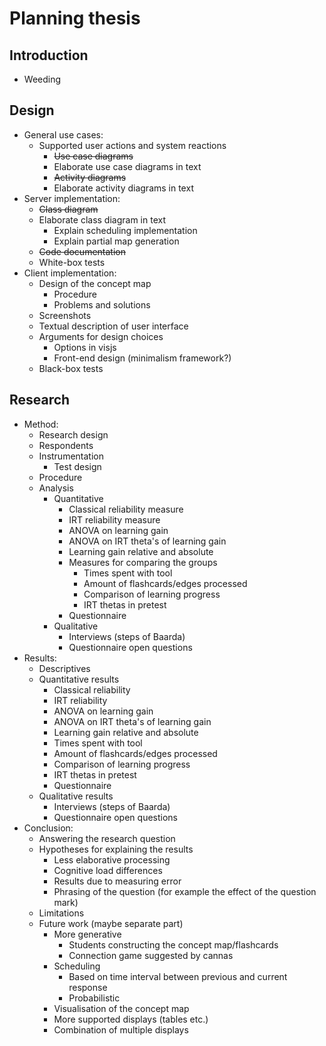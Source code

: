 Planning thesis
===============

Introduction
------------

* Weeding

Design
------

* General use cases:
  * Supported user actions and system reactions
    * ~~Use case diagrams~~
    * Elaborate use case diagrams in text
    * ~~Activity diagrams~~
    * Elaborate activity diagrams in text
* Server implementation:
  * ~~Class diagram~~
  * Elaborate class diagram in text
    * Explain scheduling implementation
    * Explain partial map generation
  * ~~Code documentation~~
  * White-box tests
* Client implementation:
  * Design of the concept map
    * Procedure
    * Problems and solutions
  * Screenshots
  * Textual description of user interface
  * Arguments for design choices
    * Options in visjs
    * Front-end design (minimalism framework?)
  * Black-box tests

Research
--------

* Method:
  * Research design
  * Respondents
  * Instrumentation
    * Test design
  * Procedure
  * Analysis
    * Quantitative
      * Classical reliability measure
      * IRT reliability measure
      * ANOVA on learning gain
      * ANOVA on IRT theta's of learning gain
      * Learning gain relative and absolute
      * Measures for comparing the groups
        * Times spent with tool
        * Amount of flashcards/edges processed
        * Comparison of learning progress
        * IRT thetas in pretest
      * Questionnaire
    * Qualitative
      * Interviews (steps of Baarda)
      * Questionnaire open questions
* Results:
  * Descriptives
  * Quantitative results
    * Classical reliability
    * IRT reliability
    * ANOVA on learning gain
    * ANOVA on IRT theta's of learning gain
    * Learning gain relative and absolute
    * Times spent with tool
    * Amount of flashcards/edges processed
    * Comparison of learning progress
    * IRT thetas in pretest
    * Questionnaire
  * Qualitative results
    * Interviews (steps of Baarda)
    * Questionnaire open questions
* Conclusion:
  * Answering the research question
  * Hypotheses for explaining the results
    * Less elaborative processing
    * Cognitive load differences
    * Results due to measuring error
    * Phrasing of the question (for example the effect of the question mark)
  * Limitations
  * Future work (maybe separate part)
    * More generative
      * Students constructing the concept map/flashcards
      * Connection game suggested by cannas
    * Scheduling
      * Based on time interval between previous and current response
      * Probabilistic
    * Visualisation of the concept map
    * More supported displays (tables etc.)
    * Combination of multiple displays
